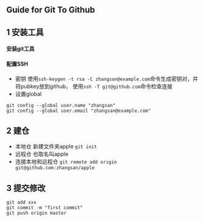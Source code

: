 ## Guide for Git To Github
## 1 安装工具
#### 安装git工具
#### 配置SSH
* 密钥
使用`ssh-keygen -t rsa -C zhangsan@example.com`命令生成密钥对，并将pubkey放到github，
使用`ssh -T git@github.com`命令检查连接
* 设置global
```
git config --global user.name "zhangsan"
git config --global user.email "zhangsan@example.com"
```
## 2 建仓
* 本地仓
新建文件夹apple `git init`
* 远程仓
也取名叫apple
* 连接本地和远程仓
`git remote add origin git@github.com:zhangsan/apple`

## 3 提交修改
```
git add xxx
git commit -m "first commit"
git push origin master
```